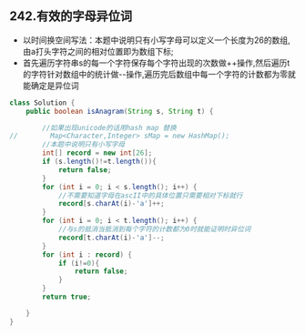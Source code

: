 ## 242.有效的字母异位词

- 以时间换空间写法：本题中说明只有小写字母可以定义一个长度为26的数组,由a打头字符之间的相对位置即为数组下标;
- 首先遍历字符串s的每一个字符保存每个字符出现的次数做++操作,然后遍历t的字符针对数组中的统计做--操作,遍历完后数组中每一个字符的计数都为零就能确定是异位词

```java
class Solution {
    public boolean isAnagram(String s, String t) {

        //如果出现unicode的话用hash map 替换
//        Map<Character,Integer> sMap = new HashMap();
        //本题中说明只有小写字母
        int[] record = new int[26];
        if (s.length()!=t.length()){
            return false;
        }
        for (int i = 0; i < s.length(); i++) {
            //不需要知道字母在ascII中的具体位置只需要相对下标就行
            record[s.charAt(i)-'a']++;
        }
        for (int i = 0; i < t.length(); i++) {
            //与s的抵消当抵消到每个字符的计数都为0时就能证明时异位词
            record[t.charAt(i)-'a']--;
        }
        for (int i : record) {
            if (i!=0){
                return false;
            }
        }
        return true;

    }
}
```